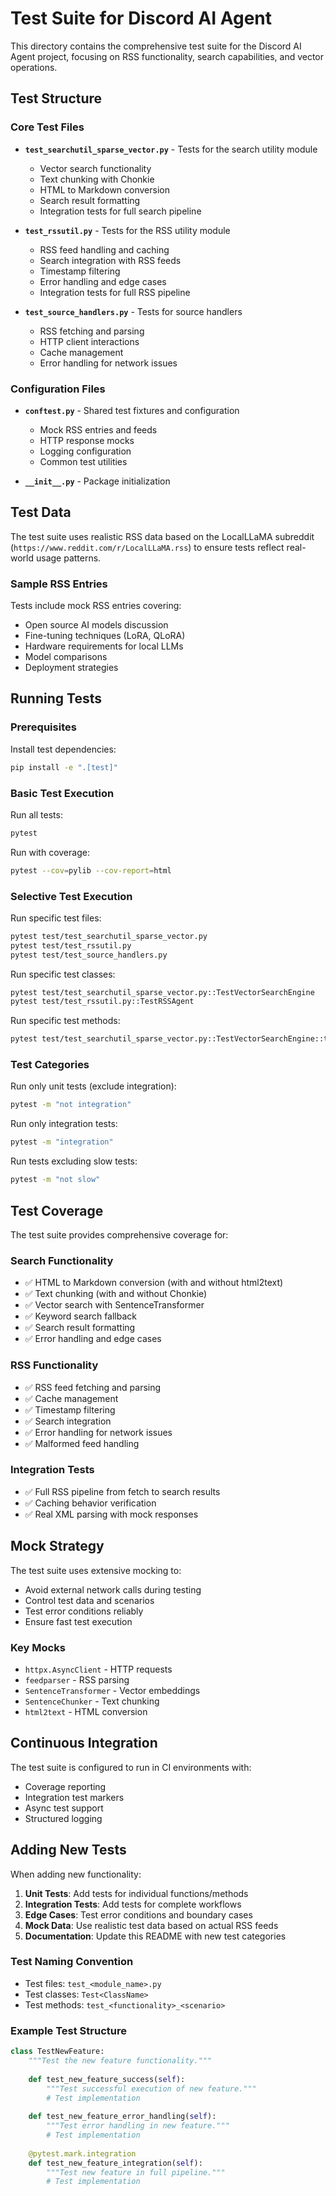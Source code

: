 # Test Suite for Discord AI Agent

This directory contains the comprehensive test suite for the Discord AI Agent project, focusing on RSS functionality, search capabilities, and vector operations.

## Test Structure

### Core Test Files

- **`test_searchutil_sparse_vector.py`** - Tests for the search utility module
  - Vector search functionality
  - Text chunking with Chonkie
  - HTML to Markdown conversion
  - Search result formatting
  - Integration tests for full search pipeline

- **`test_rssutil.py`** - Tests for the RSS utility module
  - RSS feed handling and caching
  - Search integration with RSS feeds
  - Timestamp filtering
  - Error handling and edge cases
  - Integration tests for full RSS pipeline

- **`test_source_handlers.py`** - Tests for source handlers
  - RSS fetching and parsing
  - HTTP client interactions
  - Cache management
  - Error handling for network issues

### Configuration Files

- **`conftest.py`** - Shared test fixtures and configuration
  - Mock RSS entries and feeds
  - HTTP response mocks
  - Logging configuration
  - Common test utilities

- **`__init__.py`** - Package initialization

## Test Data

The test suite uses realistic RSS data based on the LocalLLaMA subreddit (`https://www.reddit.com/r/LocalLLaMA.rss`) to ensure tests reflect real-world usage patterns.

### Sample RSS Entries

Tests include mock RSS entries covering:
- Open source AI models discussion
- Fine-tuning techniques (LoRA, QLoRA)
- Hardware requirements for local LLMs
- Model comparisons
- Deployment strategies

## Running Tests

### Prerequisites

Install test dependencies:
```bash
pip install -e ".[test]"
```

### Basic Test Execution

Run all tests:
```bash
pytest
```

Run with coverage:
```bash
pytest --cov=pylib --cov-report=html
```

### Selective Test Execution

Run specific test files:
```bash
pytest test/test_searchutil_sparse_vector.py
pytest test/test_rssutil.py
pytest test/test_source_handlers.py
```

Run specific test classes:
```bash
pytest test/test_searchutil_sparse_vector.py::TestVectorSearchEngine
pytest test/test_rssutil.py::TestRSSAgent
```

Run specific test methods:
```bash
pytest test/test_searchutil_sparse_vector.py::TestVectorSearchEngine::test_html_to_markdown_with_html2text
```

### Test Categories

Run only unit tests (exclude integration):
```bash
pytest -m "not integration"
```

Run only integration tests:
```bash
pytest -m "integration"
```

Run tests excluding slow tests:
```bash
pytest -m "not slow"
```

## Test Coverage

The test suite provides comprehensive coverage for:

### Search Functionality
- ✅ HTML to Markdown conversion (with and without html2text)
- ✅ Text chunking (with and without Chonkie)
- ✅ Vector search with SentenceTransformer
- ✅ Keyword search fallback
- ✅ Search result formatting
- ✅ Error handling and edge cases

### RSS Functionality
- ✅ RSS feed fetching and parsing
- ✅ Cache management
- ✅ Timestamp filtering
- ✅ Search integration
- ✅ Error handling for network issues
- ✅ Malformed feed handling

### Integration Tests
- ✅ Full RSS pipeline from fetch to search results
- ✅ Caching behavior verification
- ✅ Real XML parsing with mock responses

## Mock Strategy

The test suite uses extensive mocking to:
- Avoid external network calls during testing
- Control test data and scenarios
- Test error conditions reliably
- Ensure fast test execution

### Key Mocks
- `httpx.AsyncClient` - HTTP requests
- `feedparser` - RSS parsing
- `SentenceTransformer` - Vector embeddings
- `SentenceChunker` - Text chunking
- `html2text` - HTML conversion

## Continuous Integration

The test suite is configured to run in CI environments with:
- Coverage reporting
- Integration test markers
- Async test support
- Structured logging

## Adding New Tests

When adding new functionality:

1. **Unit Tests**: Add tests for individual functions/methods
2. **Integration Tests**: Add tests for complete workflows
3. **Edge Cases**: Test error conditions and boundary cases
4. **Mock Data**: Use realistic test data based on actual RSS feeds
5. **Documentation**: Update this README with new test categories

### Test Naming Convention
- Test files: `test_<module_name>.py`
- Test classes: `Test<ClassName>`
- Test methods: `test_<functionality>_<scenario>`

### Example Test Structure
```python
class TestNewFeature:
    """Test the new feature functionality."""
    
    def test_new_feature_success(self):
        """Test successful execution of new feature."""
        # Test implementation
        
    def test_new_feature_error_handling(self):
        """Test error handling in new feature."""
        # Test implementation
        
    @pytest.mark.integration
    def test_new_feature_integration(self):
        """Test new feature in full pipeline."""
        # Test implementation
``` 